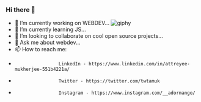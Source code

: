                                                         
                                                       
### Hi there 👋

- 🔭 I’m currently working on WEBDEV...                                                                   ![giphy](https://user-images.githubusercontent.com/86184935/138291720-86c1604e-0749-4c17-9e89-ca6e13098791.gif)
- 🌱 I’m currently learning JS...
- 👯 I’m looking to collaborate on cool open source projects...
- 💬 Ask me about webdev...
- 📫 How to reach me: 
-                     LinkedIn - https://www.linkedin.com/in/attreyee-mukherjee-551b4221a/
-                     Twitter - https://twitter.com/twtamuk
-                     Instagram - https://www.instagram.com/__adormango/
                      


